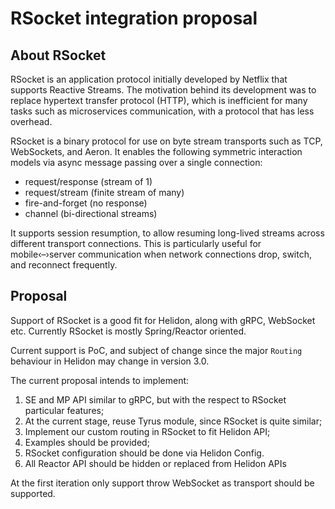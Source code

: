 # RSocket integration proposal

## About RSocket

RSocket is an application protocol initially developed by Netflix that supports Reactive Streams. The motivation behind its development was to replace hypertext transfer protocol (HTTP), which is inefficient for many tasks such as microservices communication, with a protocol that has less overhead.

RSocket is a binary protocol for use on byte stream transports such as TCP, WebSockets, and Aeron. It enables the following symmetric interaction models via async message passing over a single connection:

* request/response (stream of 1)
* request/stream (finite stream of many)
* fire-and-forget (no response)
* channel (bi-directional streams)

It supports session resumption, to allow resuming long-lived streams across different transport connections. This is particularly useful for mobile‹–›server communication when network connections drop, switch, and reconnect frequently.

## Proposal

Support of RSocket is a good fit for Helidon, along with gRPC, WebSocket etc. 
Currently RSocket is mostly Spring/Reactor oriented.

Current support is PoC, and subject of change since the major `Routing` behaviour in Helidon may change in version 3.0.

The current proposal intends to implement:

1. SE and MP API similar to gRPC, but with the respect to RSocket particular features;
2. At the current stage, reuse Tyrus module, since RSocket is quite similar;
3. Implement our custom routing in RSocket to fit Helidon API;
4. Examples should be provided;
5. RSocket configuration should be done via Helidon Config.
6. All Reactor API should be hidden or replaced from Helidon APIs

At the first iteration only support throw WebSocket as transport should be supported.
